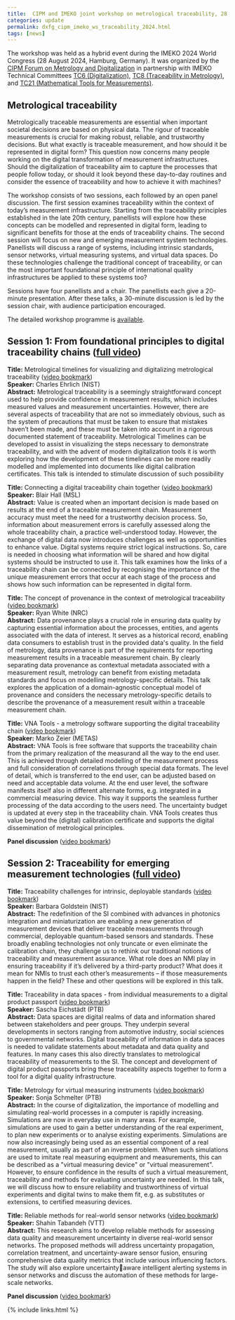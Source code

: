 ```yaml
---
title:  CIPM and IMEKO joint workshop on metrological traceability, 28 August 2024
categories: update
permalink: dxfg_cipm_imeko_ws_traceability_2024.html
tags: [news]
---
```

The workshop was held as a hybrid event during the IMEKO 2024 World Congress (28 August 2024, Hamburg, Germany). It was organized by the <a href="https://www.bipm.org/en/committees/fo/forum-md" target="_blank">CIPM Forum on Metrology and Digitalization</a> in partnership with IMEKO
Technical Committees <a href="https://www.imeko.org/index.php/tc6-homepage" target="_blank">TC6 (Digitalization)</a>, <a href="https://www.imeko.org/index.php/tc8-homepage" target="_blank">TC8 (Traceability in Metrology)</a>, and <a href="https://www.imeko.org/index.php/tc21-homepage" target="_blank">TC21 
(Mathematical Tools for Measurements)</a>. 

## Metrological traceability

Metrologically traceable measurements are essential when important societal decisions are 
based on physical data. The rigour of traceable measurements is crucial for making robust, 
reliable, and trustworthy decisions. But what exactly is traceable measurement, and how should 
it be represented in digital form? This question now concerns many people working on the digital 
transformation of measurement infrastructures. Should the digitalization of traceability aim to 
capture the processes that people follow today, or should it look beyond these day-to-day 
routines and consider the essence of traceability and how to achieve it with machines?

The workshop consists of two sessions, each followed by an open panel discussion. The first 
session examines traceability within the context of today’s measurement infrastructure. Starting 
from the traceability principles established in the late 20th century, panellists will explore how 
these concepts can be modelled and represented in digital form, leading to significant benefits 
for those at the ends of traceability chains. The second session will focus on new and emerging 
measurement system technologies. Panellists will discuss a range of systems, including intrinsic 
standards, sensor networks, virtual measuring systems, and virtual data spaces. Do these 
technologies challenge the traditional concept of traceability, or can the most important 
foundational principle of international quality infrastructures be applied to these systems too? 

Sessions have four panellists and a chair. The panellists each give a 20-minute presentation. 
After these talks, a 30-minute discussion is led by the session chair, with audience 
participation encouraged. 

The detailed workshop programme is <a href="https://www.bipm.org/documents/20126/260377030/Programme/d6d2965a-6c4f-ac38-7c61-044a50d93ae7" target="_blank">available</a>.

## Session 1: From foundational principles to digital traceability chains (<a href="https://www.youtube.com/watch?v=vby9tEYmeQI" target="_blank">full video</a>)
**Title:** Metrological timelines for visualizing and digitalizing metrological traceability (<a href="https://www.youtube.com/watch?v=vby9tEYmeQI&t=475s" target="_blank">video bookmark</a>)\
**Speaker:** Charles Ehrlich (NIST)\
**Abstract:** Metrological traceability is a seemingly straightforward concept used to help provide 
confidence in measurement results, which includes measured values and measurement uncertainties. 
However, there are several aspects of traceability that are not so immediately obvious, such as the 
system of precautions that must be taken to ensure that mistakes haven’t been made, and these must 
be taken into account in a rigorous documented statement of traceability. Metrological Timelines can 
be developed to assist in visualizing the steps necessary to demonstrate traceability, and with the 
advent of modern digitalization tools it is worth exploring how the development of these timelines can 
be more readily modelled and implemented into documents like digital calibration certificates. This 
talk is intended to stimulate discussion of such possibility

**Title:** Connecting a digital traceability chain together (<a href="https://www.youtube.com/watch?v=vby9tEYmeQI&t=1835s" target="_blank">video bookmark</a>)\
**Speaker:** Blair Hall (MSL)\
**Abstract:** Value is created when an important decision is made based on results at the end of a 
traceable measurement chain. Measurement accuracy must meet the need for a trustworthy decision 
process. So, information about measurement errors is carefully assessed along the whole traceability 
chain, a practice well-understood today. However, the exchange of digital data now introduces
challenges as well as opportunities to enhance value. Digital systems require strict logical instructions. 
So, care is needed in choosing what information will be shared and how digital systems should be 
instructed to use it. This talk examines how the links of a traceability chain can be connected by 
recognising the importance of the unique measurement errors that occur at each stage of the process 
and shows how such information can be represented in digital form. 

**Title:** The concept of provenance in the context of metrological traceability (<a href="https://www.youtube.com/watch?v=vby9tEYmeQI&t=2740s" target="_blank">video bookmark</a>)\
**Speaker:** Ryan White (NRC)\
**Abstract:** Data provenance plays a crucial role in ensuring data quality by capturing essential 
information about the processes, entities, and agents associated with the data of interest. It serves as 
a historical record, enabling data consumers to establish trust in the provided data's quality. In the field 
of metrology, data provenance is part of the requirements for reporting measurement results in a 
traceable measurement chain. By clearly separating data provenance as contextual metadata 
associated with a measurement result, metrology can benefit from existing metadata standards and 
focus on modelling metrology-specific details. This talk explores the application of a domain-agnostic 
conceptual model of provenance and considers the necessary metrology-specific details to describe 
the provenance of a measurement result within a traceable measurement chain.
<br>

**Title:** VNA Tools - a metrology software supporting the digital traceability chain (<a href="https://www.youtube.com/watch?v=vby9tEYmeQI&t=4020s" target="_blank">video bookmark</a>)\
**Speaker:** Marko Zeier (METAS)\
**Abstract:** VNA Tools is free software that supports the traceability chain from the primary realization 
of the measurand all the way to the end user. This is achieved through detailed modelling of the 
measurement process and full consideration of correlations through special data formats. The level of 
detail, which is transferred to the end user, can be adjusted based on need and acceptable data 
volume. At the end user level, the software manifests itself also in different alternate forms, e.g. 
integrated in a commercial measuring device. This way it supports the seamless further processing of 
the data according to the users need. The uncertainty budget is updated at every step in the 
traceability chain. VNA Tools creates thus value beyond the (digital) calibration certificate and supports 
the digital dissemination of metrological principles.
<br>

**Panel discussion** (<a href="https://www.youtube.com/watch?v=vby9tEYmeQI&t=5290s" target="_blank">video bookmark</a>)
<br>

## Session 2: Traceability for emerging measurement technologies  (<a href="https://www.youtube.com/watch?v=b8jnZ5IVkH0" target="_blank">full video</a>) 
**Title:** Traceability challenges for intrinsic, deployable standards (<a href="https://www.youtube.com/watch?v=b8jnZ5IVkH0&t=140s" target="_blank">video bookmark</a>)\
**Speaker:** Barbara Goldstein (NIST)\
**Abstract:** The redefinition of the SI combined with advances in photonics integration and 
miniaturization are enabling a new generation of measurement devices that deliver traceable 
measurements through commercial, deployable quantum-based sensors and standards. These broadly 
enabling technologies not only truncate or even eliminate the calibration chain, they challenge us to 
rethink our traditional notions of traceability and measurement assurance. What role does an NMI 
play in ensuring traceability if it’s delivered by a third-party product? What does it mean for NMIs to 
trust each other’s measurements – if those measurements happen in the field? These and other 
questions will be explored in this talk.
<br>

**Title:** Traceability in data spaces - from individual measurements to a digital product passport (<a href="https://www.youtube.com/watch?v=b8jnZ5IVkH0&t=1110s" target="_blank">video bookmark</a>)\
**Speaker:** Sascha Eichstädt (PTB)\
**Abstract:** Data spaces are digital realms of data and information shared between stakeholders and peer 
groups. They underpin several developments in sectors ranging from automotive industry, social sciences 
to governmental networks. Digital traceability of information in data spaces is needed to validate 
statements about metadata and data quality and features. In many cases this also directly translates to 
metrological traceability of measurements to the SI. The concept and development of digital product 
passports bring these traceability aspects together to form a tool for a digital quality infrastructure.
<br>

**Title:** Metrology for virtual measuring instruments (<a href="https://www.youtube.com/watch?v=b8jnZ5IVkH0&t=2388s" target="_blank">video bookmark</a>)\
**Speaker:** Sonja Schmelter (PTB)\
**Abstract:** In the course of digitalization, the importance of modelling and simulating real-world 
processes in a computer is rapidly increasing. Simulations are now in everyday use in many areas. For 
example, simulations are used to gain a better understanding of the real experiment, to plan new 
experiments or to analyse existing experiments. Simulations are now also increasingly being used as 
an essential component of a real measurement, usually as part of an inverse problem. When such 
simulations are used to imitate real measuring equipment and measurements, this can be described 
as a "virtual measuring device" or "virtual measurement". However, to ensure confidence in the results 
of such a virtual measurement, traceability and methods for evaluating uncertainty are needed. In this 
talk, we will discuss how to ensure reliability and trustworthiness of virtual experiments and digital 
twins to make them fit, e.g. as substitutes or extensions, to certified measuring devices.
<br>

**Title:** Reliable methods for real-world sensor networks (<a href="https://www.youtube.com/watch?v=b8jnZ5IVkH0&t=3765s" target="_blank">video bookmark</a>)\
**Speaker:** Shahin Tabandeh (VTT)\
**Abstract:** This research aims to develop reliable methods for assessing data quality and measurement 
uncertainty in diverse real-world sensor networks. The proposed methods will address uncertainty 
propagation, correlation treatment, and uncertainty-aware sensor fusion, ensuring comprehensive 
data quality metrics that include various influencing factors. The study will also explore uncertaintyaware intelligent alerting systems in sensor networks and discuss the automation of these methods 
for large-scale networks.
<br>

**Panel discussion** (<a href="https://www.youtube.com/watch?v=b8jnZ5IVkH0&t=5020s" target="_blank">video bookmark</a>)

{% include links.html %}
